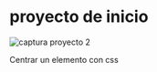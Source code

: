 <h1>proyecto de inicio</h1>

![captura proyecto 2](https://github.com/maximiliano94/proyectoinicio/assets/33096329/19df6a5a-70a1-4084-9664-56a3de399d88)

<p>Centrar un elemento con css</p>
